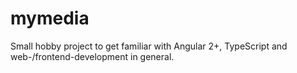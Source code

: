 # mymedia

Small hobby project to get familiar with Angular 2+, TypeScript and web-/frontend-development in general.
